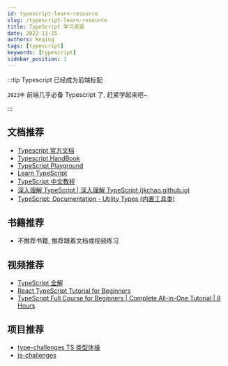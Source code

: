 ```yaml
---
id: typescript-learn-resource
slug: /typescript-learn-resource
title: TypeScript 学习资源
date: 2022-11-25
authors: keqing
tags: [typescript]
keywords: [typescript]
sidebar_position: 1
---
```


<!-- truncate -->

:::tip Typescript 已经成为前端标配

`2023年` 前端几乎必备 Typescript 了, 赶紧学起来吧~

:::

## 文档推荐

- [Typescript 官方文档](https://www.typescriptlang.org/docs/)
- [Typescript HandBook](https://www.typescriptlang.org/docs/handbook/intro.html)
- [TypeScript Playground](https://www.typescriptlang.org/play)
- [Learn TypeScript](https://www.tutorialsteacher.com/typescript)
- [TypeScript 中文教程](https://ts.yayujs.com/)
- [深入理解 TypeScript | 深入理解 TypeScript (jkchao.github.io)](https://jkchao.github.io/typescript-book-chinese/)
- [TypeScript: Documentation - Utility Types (内置工具类)](https://www.typescriptlang.org/docs/handbook/utility-types.html)

## 书籍推荐

- 不推荐书籍, 推荐跟着文档或视频练习

## 视频推荐

- [TypeScript 全解](https://www.bilibili.com/video/BV1ig411k7pf/?spm_id_from=333.999.0.0&vd_source=e9c5e2aa24951421eff7112778ab4b57)
- [React TypeScript Tutorial for Beginners](https://www.bilibili.com/list/watchlater?bvid=BV19R4y1j76R&spm_id_from=333.1007.0.0&oid=338838096)
- [TypeScript Full Course for Beginners | Complete All-in-One Tutorial | 8 Hours](https://www.youtube.com/watch?v=gieEQFIfgYc)


## 项目推荐

- [type-challenges TS 类型体操](https://github.com/type-challenges/type-challenges)
- [js-challenges](https://github.com/Sunny-117/js-challenges)
